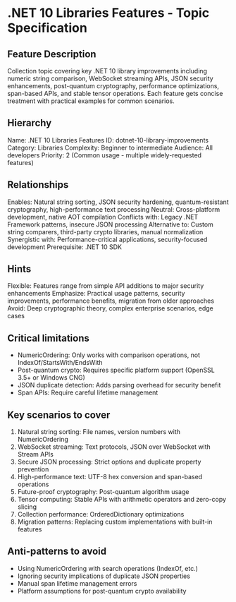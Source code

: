 # .NET 10 Libraries Features - Topic Specification

## Feature Description
Collection topic covering key .NET 10 library improvements including numeric string comparison, WebSocket streaming APIs, JSON security enhancements, post-quantum cryptography, performance optimizations, span-based APIs, and stable tensor operations. Each feature gets concise treatment with practical examples for common scenarios.

## Hierarchy
Name: .NET 10 Libraries Features
ID: dotnet-10-library-improvements
Category: Libraries
Complexity: Beginner to intermediate
Audience: All developers
Priority: 2 (Common usage - multiple widely-requested features)

## Relationships
Enables: Natural string sorting, JSON security hardening, quantum-resistant cryptography, high-performance text processing
Neutral: Cross-platform development, native AOT compilation
Conflicts with: Legacy .NET Framework patterns, insecure JSON processing
Alternative to: Custom string comparers, third-party crypto libraries, manual normalization
Synergistic with: Performance-critical applications, security-focused development
Prerequisite: .NET 10 SDK

## Hints
Flexible: Features range from simple API additions to major security enhancements
Emphasize: Practical usage patterns, security improvements, performance benefits, migration from older approaches
Avoid: Deep cryptographic theory, complex enterprise scenarios, edge cases

## Critical limitations
- NumericOrdering: Only works with comparison operations, not IndexOf/StartsWith/EndsWith
- Post-quantum crypto: Requires specific platform support (OpenSSL 3.5+ or Windows CNG)
- JSON duplicate detection: Adds parsing overhead for security benefit
- Span APIs: Require careful lifetime management

## Key scenarios to cover
1. Natural string sorting: File names, version numbers with NumericOrdering
2. WebSocket streaming: Text protocols, JSON over WebSocket with Stream APIs
3. Secure JSON processing: Strict options and duplicate property prevention
4. High-performance text: UTF-8 hex conversion and span-based operations
5. Future-proof cryptography: Post-quantum algorithm usage
6. Tensor computing: Stable APIs with arithmetic operators and zero-copy slicing
7. Collection performance: OrderedDictionary optimizations
8. Migration patterns: Replacing custom implementations with built-in features

## Anti-patterns to avoid
- Using NumericOrdering with search operations (IndexOf, etc.)
- Ignoring security implications of duplicate JSON properties
- Manual span lifetime management errors
- Platform assumptions for post-quantum crypto availability